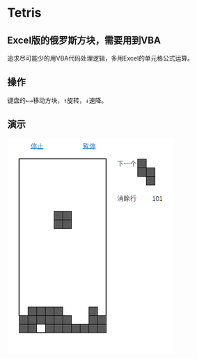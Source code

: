 # Tetris
## Excel版的俄罗斯方块，需要用到VBA

追求尽可能少的用VBA代码处理逻辑，多用Excel的单元格公式运算。

## 操作
键盘的<kbd>←</kbd><kbd>→</kbd>移动方块，<kbd>↑</kbd>旋转，<kbd>↓</kbd>速降。

## 演示
![Demo](./demo.gif)
